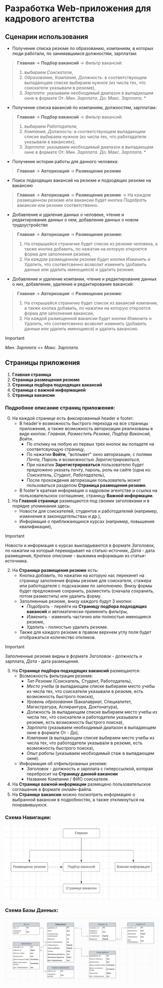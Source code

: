 # Разработка Web-приложения для кадрового агентства


## Сценарии использования

- Получение списка резюме по образованию, компаниям, в которых люди работали, по занимавшимся должностям, зарплатам:
>**Главная** -> **Подбор вакансий** -> *Фильтр* вакансий:
>1. выбираем *Соискатели*,
>2. *Образование*, *Компания*, *Должность*: в соответствующем выпадающем списке выбираем нужное (из числа тех, что соискатели указывали в резюме),
>3. *Зарплата*: указываем необходимый диапазон в выпадающем окне в формате От: *Мин. Зарплата*. До: *Макс. Зарплата*. *


- Получение списка вакансий по компаниям, должностям, зарплатам:
>**Главная** -> **Подбор вакансий** -> *Фильтр* вакансий:
>1. выбираем *Работодатели*,
>2. *Компания*, *Должность*: в соответствующем выпадающем списке выбираем нужное (из числа тех, что работадатели указывали в вакансиях),
>3. *Зарплата*: указываем необходимый диапазон в выпадающем окне в формате От: *Мин. Зарплата*. До: *Макс. Зарплата*. *


- Получение истории работы для данного человека:
>**Главная** -> **Авторизация** -> **Размещение резюме**


- Поиск подходящих вакансий на резюме и подходящих резюме на вакансию
>**Главная** -> **Авторизация** -> **Размещение резюме** -> На каждом размещенном резюме или вакансии будет кнопка *Подобрать* вакансии или резюме соответственно.


- Добавление и удаление данных о человеке, чтение и редактирование данных о нем, добавление данных о новом трудоустройстве
>**Главная** -> **Авторизация** -> **Размещение резюме**:
>1. На открышейся страничке будет список из резюме человека, а также кнопка добавить, по нажатии на которую откроется форма для заполнения резюме,
>2. На каждом размещенном резюме будет кнопки *Изменить* и *Удалить*, что соответсвенно возволит изменить (добавить данные или удалить имеющиеся) и удалить резюме.


- Добавление и удаление компании, чтение и редактирование данных о них, добавление, удаление и редактирование вакансий:
>**Главная** -> **Авторизация** -> **Размещение резюме**:
>1. На открышейся страничке будет список из вакансий компании, а также кнопка добавить, по нажатии на которую откроется форма для заполнения вакансии,
>2. На каждой размещенной вакансии будет кнопки *Изменить* и *Удалить*, что соответсвенно возволит изменить (добавить данные или удалить имеющиеся) и удалить вакансию.

> [!IMPORTANT]
> *Мин. Зарплата <= Макс. Зарплата*.

## Страницы приложения

1)	**Главная страница**
2)	**Страница размещения резюме**
3)	**Страница подбора подходящих вакансий**
4)	**Страница с важной информацией**
5)	**Страница вакансии**

### Подробное описание страниц приложения:
0)	На каждой странице есть фиксированный header и footer:
    - В header’е возможность быстрого перехода на все страницы приложения, а также возможность авторизации реализованы в виде кнопок: *Главная*, *Разместить Резюме*, *Подбор Вакансий*, *Войти*. 
      - По отклику на любую из первых трех кнопок вы попадете на соответсвующую страницу,
      - По нажатии **Войти**, "всплывет" окно авторизации, с полями *Почта*, *Пароль* и возможностью *Зарегистрироваться*,
      - При нажатии **Зарегистрироваться** пользователю будет предложено указать почту, пароль, роль на сайте (одна из: *Соискатель*, *Студент*, *Работадатель*),
      - После прохождения авторизации пользователь может пользоваться разделом **Страница размещения резюме**.
    - В footer’е краткая информация о кадровом агентстве и ссылка на пользовательскок соглашение, страницу **Важной информации**.
1)	На **Главной странице** размещаются под своими заголовками и в порядке упоминания здесь:
    - Новости для соискателей, студентов и работодателей (например, изменения в законодательствах и др.), 
    - Информация о приближающихся курсах (например, повышения квалификации),
> [!IMPORTANT]
> Новости и информация о курсах выкладываются в формате *Заголовок*, по нажатии на который перекидывает на статью-источник, *Дата* - дата размещения, *Краткое описание* - выжимка информации из статьи-источника.
2)	На **Странице размещения резюме** есть:
    - Кнопка *добавить*, по нажатии на которую нас перекинет на страницу заполнения формы резюме для соискателя, стажера или работодателя с подсказками по заполнению. Внизу формы будет предложение сохранить, разместить (сначала сохранить, потом разместить) или удалить форму.
    - Заполненные резюме, внизу каждого будут 3 кнопки:
      - *Подобрать* - перейти на **Страницу подбора подходящих вакансий** и автоматически применить фильтры,
      - *Изменить* - изменить частично или полностью имеющиеся резюме,
      - *Удалить* - полностью удалить резюме.
    - Также для каждого резюме в правом верхнем углу поля будет отображаться количество откликов.
> [!IMPORTANT]
> Заполненные резюме видны в формате *Заголовок* - должность и зарплата, *Дата* - дата размещения.
3)	На **Странице подбора подходящих вакансий** размещаются:
    - Возможность фильтрации резюме:
      - *Тип Резюме* (Соискатель, Студент, Работодатель),
      - *Место учебы* (в выпадающем списке выбираем место учебы из числа тех, что соискатели указывали в резюме, есть возможность быстрого поиска),
      - *Уровень образования* (Бакалавриат, Специалитет, Магистратура, Аспирантура, Доктонатура),
      - *Должность* (в выпадающем списке выбираем место учебы из числа тех, что соискатели и работодатели указывали в резюме, есть возможность быстрого поиска),
      - *Зарплата* (указываем необходимый диапазон в выпадающем окне в формате От - До),
      - *Компания* (в выпадающем списке выбираем место учебы из числа тех, что работодатели указывали в резюме, есть возможность быстрого поиска),
      - *Опыт работы* (указываем необходимый стаж в выпадающем окне).
    - Информация об отфильтрованых резюме:
      - *Заголовок* - должность и зарплата с гиперссылкой, которая перебросит на **Страницу данной вакансии** 
      - Название Компании / ФИО соискателя.
4)	На **Странице важной информации** размещено пользовательское соглашение в формате онлайн-файла.
5)	На **Странице вакансии** можно посмотреть информацию о выбранной вакансии в подробностях, а также откликнуться на понравившуюся.
### Схема Навигации:
![navig_scheme](https://github.com/Championsh/MSU-Web-Prac/raw/main/navigation_scheme.png "Схема Навигации")

### Схема Базы Данных:
![bd_scheme](https://github.com/Championsh/MSU-Web-Prac/raw/main/database_scheme.png "Схема Базы Данных")
